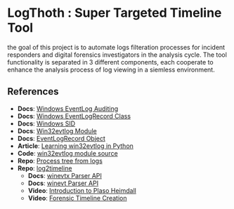 
# LogThoth : Super Targeted Timeline Tool
the goal of this project is to automate logs filteration processes for incident responders and digital forensics investigators in the analysis cycle. The tool functionality is separated in 3 different components, each cooperate to enhance the analysis process of log viewing in a siemless environment.

References
---
* **Docs**: [Windows EventLog Auditing](https://learn.microsoft.com/en-us/windows/security/threat-protection/auditing/event-4624)
* **Docs**: [Windows EventLogRecord Class](https://learn.microsoft.com/en-us/dotnet/api/system.diagnostics.eventing.reader.eventlogrecord?view=dotnet-plat-ext-7.0)
* **Docs**: [Windows SID](https://learn.microsoft.com/en-us/windows-server/identity/ad-ds/manage/understand-security-identifiers)
* **Docs**: [Win32evtlog Module](https://timgolden.me.uk/pywin32-docs/win32evtlog.html)
* **Docs**: [EventLogRecord Object](https://timgolden.me.uk/pywin32-docs/PyEventLogRecord.html)
* **Article**: [Learning win32evtlog in Python](https://ph20eow.gitbook.io/tech-stuff/silketw/learning-win32evtlog-in-python)
* **Code**: [win32evtlog module source](https://github.com/mhammond/pywin32/blob/main/win32/src/win32evtlog.i)
* **Repo**: [Process tree from logs](https://github.com/williballenthin/process-forest/tree/master)
* **Repo**: [log2timeline](https://github.com/log2timeline/plaso/tree/main/plaso/)
  * **Docs**: [winevtx Parser API](https://plaso.readthedocs.io/en/latest/sources/api/plaso.parsers.html#module-plaso.parsers.winevtx)
  * **Docs**: [winevt Parser API](https://plaso.readthedocs.io/en/latest/sources/api/plaso.parsers.html#plaso.parsers.winevt.WinEvtParser)
  * **Video**: [Introduction to Plaso Heimdall](https://www.youtube.com/watch?v=JZGfhd1PNhU)
  * **Video**: [Forensic Timeline Creation](https://www.youtube.com/watch?v=JZGfhd1PNhU&t=19s&pp=ygUFcGxhc28%3D)

